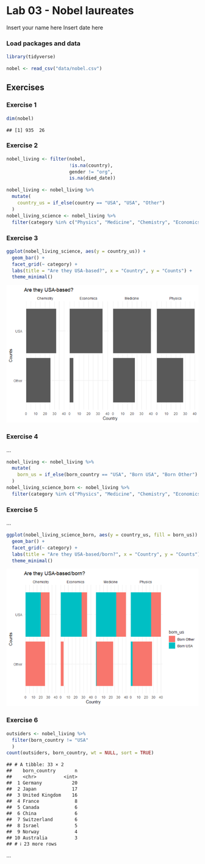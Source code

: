 Lab 03 - Nobel laureates
================
Insert your name here
Insert date here

### Load packages and data

``` r
library(tidyverse) 
```

``` r
nobel <- read_csv("data/nobel.csv")
```

## Exercises

### Exercise 1

``` r
dim(nobel)
```

    ## [1] 935  26

### Exercise 2

``` r
nobel_living <- filter(nobel, 
                       !is.na(country),
                       gender != "org",
                       is.na(died_date))
```

``` r
nobel_living <- nobel_living %>%
  mutate(
    country_us = if_else(country == "USA", "USA", "Other")
  )
nobel_living_science <- nobel_living %>%
  filter(category %in% c("Physics", "Medicine", "Chemistry", "Economics"))
```

### Exercise 3

``` r
ggplot(nobel_living_science, aes(y = country_us)) +
  geom_bar() +
  facet_grid(~ category) +
  labs(title = "Are they USA-based?", x = "Country", y = "Counts") +
  theme_minimal()
```

![](lab-03_files/figure-gfm/unnamed-chunk-4-1.png)<!-- -->

### Exercise 4

…

``` r
nobel_living <- nobel_living %>%
  mutate(
    born_us = if_else(born_country == "USA", "Born USA", "Born Other")
  )
nobel_living_science_born <- nobel_living %>%
  filter(category %in% c("Physics", "Medicine", "Chemistry", "Economics"))
```

### Exercise 5

…

``` r
ggplot(nobel_living_science_born, aes(y = country_us, fill = born_us)) +
  geom_bar() +
  facet_grid(~ category) +
  labs(title = "Are they USA-based/born?", x = "Country", y = "Counts") +
  theme_minimal()
```

![](lab-03_files/figure-gfm/unnamed-chunk-6-1.png)<!-- -->

### Exercise 6

``` r
outsiders <- nobel_living %>%
  filter(born_country != "USA"
  )
count(outsiders, born_country, wt = NULL, sort = TRUE)
```

    ## # A tibble: 33 × 2
    ##    born_country       n
    ##    <chr>          <int>
    ##  1 Germany           20
    ##  2 Japan             17
    ##  3 United Kingdom    16
    ##  4 France             8
    ##  5 Canada             6
    ##  6 China              6
    ##  7 Switzerland        6
    ##  8 Israel             5
    ##  9 Norway             4
    ## 10 Australia          3
    ## # ℹ 23 more rows

…
